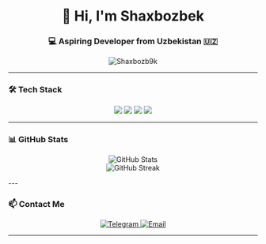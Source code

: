 <h1 align="center">👋 Hi, I'm Shaxbozbek</h1>
<h3 align="center">💻 Aspiring Developer from Uzbekistan 🇺🇿</h3>

<p align="center">
  <img src="https://komarev.com/ghpvc/?username=Shaxbozb9k&label=Profile%20views&color=0e75b6&style=flat" alt="Shaxbozb9k" />
</p>

---

### 🛠️ Tech Stack
<p align="center">
  <img src="https://img.shields.io/badge/Kotlin-7F52FF?style=for-the-badge&logo=kotlin&logoColor=white" />
  <img src="https://img.shields.io/badge/HTML5-E34F26?style=for-the-badge&logo=html5&logoColor=white" />
  <img src="https://img.shields.io/badge/CSS3-1572B6?style=for-the-badge&logo=css3&logoColor=white" />
  <img src="https://img.shields.io/badge/Python-3776AB?style=for-the-badge&logo=python&logoColor=white" />
</p>

---

### 📊 GitHub Stats
<p align="center">
  <img src="https://github-readme-stats.vercel.app/api?username=Shaxbozb9k&show_icons=true&theme=tokyonight&hide_border=true" alt="GitHub Stats" />
  <br/>
  <img src="https://streak-stats.demolab.com?user=Shaxbozb9k&theme=tokyonight&hide_border=true" alt="GitHub Streak" />
</p>
---

### 📫 Contact Me
<p align="center">
  <a href="https://t.me/Shaxbozb9k_Dev" target="_blank">
    <img src="https://img.shields.io/badge/Telegram-2CA5E0?style=for-the-badge&logo=telegram&logoColor=white" alt="Telegram" />
  </a>
  <a href="mailto:shaxbozb9k@yandex.ru">
    <img src="https://img.shields.io/badge/Email-D14836?style=for-the-badge&logo=gmail&logoColor=white" alt="Email" />
  </a>
</p>

---


